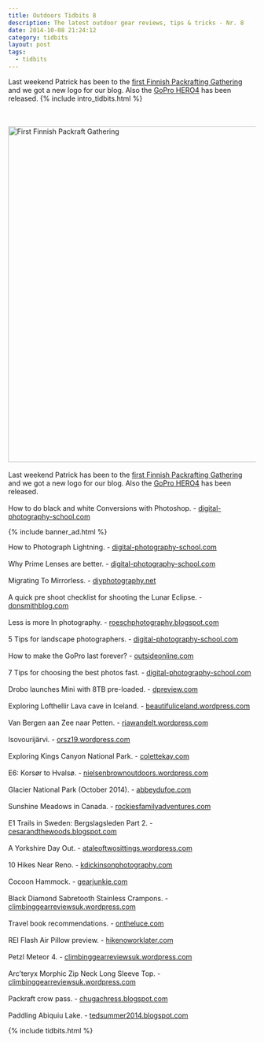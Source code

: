 ```yaml
---
title: Outdoors Tidbits 8
description: The latest outdoor gear reviews, tips & tricks - Nr. 8
date: 2014-10-08 21:24:12
category: tidbits
layout: post
tags:
  - tidbits
---
```

Last weekend Patrick has been to the [first Finnish Packrafting Gathering](http://hikeventures.com/first-finnish-packrafting-gathering/)  and we got a new logo for our blog. Also the [GoPro HERO4](http://www.rei.com/product/882144/gopro-hero4-camera-black-edition?mr%3AtrackingCode=B76C99A8-414D-E411-AF04-BC305BF82162&mr%3AreferralID=NA&cm_mmc=aff_AL-_-125311-_-150351-_-datafeed&avad=150351_b732a08b) has been released. {% include intro_tidbits.html %}

<br><br><a href="https://www.flickr.com/photos/90204224@N07/15455579955"><img src="https://c3.staticflickr.com/3/2941/15455579955_db47a21efa_b.jpg" width="1024" height="683" alt="First Finnish Packraft Gathering"></a><!--more-->
<br><br>
Last weekend Patrick has been to the [first Finnish Packrafting Gathering](http://hikeventures.com/first-finnish-packrafting-gathering/)  and we got a new logo for our blog. Also the [GoPro HERO4](http://www.rei.com/product/882144/gopro-hero4-camera-black-edition?mr%3AtrackingCode=B76C99A8-414D-E411-AF04-BC305BF82162&mr%3AreferralID=NA&cm_mmc=aff_AL-_-125311-_-150351-_-datafeed&avad=150351_b732a08b) has been released.
<br><br>
How to do black and white Conversions with Photoshop. - [digital-photography-school.com](http://digital-photography-school.com/how-to-do-great-black-and-white-conversions-using-photoshop/)

{% include banner_ad.html %}


How to Photograph Lightning. - [digital-photography-school.com](http://digital-photography-school.com/how-to-photograph-lightning-the-ultimate-guide/)
<br><br>
Why Prime Lenses are better. - [digital-photography-school.com](http://digital-photography-school.com/why-prime-lenses-are-better-than-zooms/)
<br><br>
Migrating To Mirrorless. - [diyphotography.net](http://www.diyphotography.net/migrating-mirrorless-heres-everything-need-know-make-switch/)
<br><br>
A quick pre shoot checklist for shooting the Lunar Eclipse. - [donsmithblog.com](http://www.diyphotography.net/quick-pre-checklist-shooting-lunar-eclipse-tomorrow/)
<br><br>
Less is more In photography. - [roeschphotography.blogspot.com](http://roeschphotography.blogspot.com/2014/10/less-is-more-in-photography.html)
<br><br>
5 Tips for landscape photographers. - [digital-photography-school.com](http://digital-photography-school.com/5-tips-newbie-landscape-photographers/)
<br><br>
How to make the GoPro last forever? - [outsideonline.com](http://www.outsideonline.com/outdoor-gear/gear-shed/gear-guy/How-Do-I-Make-My-GoPro-Last-Forever.html)
<br><br>
7 Tips for choosing the best photos fast. - [digital-photography-school.com](http://digital-photography-school.com/taking-out-the-garbage-7-tips-for-choosing-your-best-photos-fast/)
<br><br>
Drobo launches Mini with 8TB pre-loaded. - [dpreview.com](http://www.dpreview.com/articles/4498902302/drobo-launches-mini-with-8tb-pre-loaded)
<br><br>
Exploring Lofthellir Lava cave in Iceland. - [beautifuliceland.wordpress.com](http://beautifuliceland.wordpress.com/2014/10/03/icelandic-road-trip-exploring-lofthellir-lava-cave)
<br><br>
Van Bergen aan Zee naar Petten. - [riawandelt.wordpress.com](http://riawandelt.wordpress.com/2014/10/03/van-bergen-aan-zee-naar-petten)
<br><br>
Isovourijärvi. - [orsz19.wordpress.com](http://orsz19.wordpress.com/2014/10/03/isovourijarvi)
<br><br>
Exploring Kings Canyon National Park. - [colettekay.com](http://colettekay.com/2014/10/03/destination-kings-canyon-national-park)
<br><br>
E6: Korsør to Hvalsø. - [nielsenbrownoutdoors.wordpress.com](http://nielsenbrownoutdoors.wordpress.com/2014/10/05/e6-korsor-to-hvalso)
<br><br>
Glacier National Park (October 2014). - [abbeydufoe.com](http://abbeydufoe.com/2014/10/06/outdoor-exploration-glacier-national-park-october-2014)
<br><br>
Sunshine Meadows in Canada. - [rockiesfamilyadventures.com](http://www.rockiesfamilyadventures.com/2014/10/sunshine-meadows-one-of-canadas-top.html)
<br><br>
E1 Trails in Sweden: Bergslagsleden Part 2. - [cesarandthewoods.blogspot.com](http://cesarandthewoods.blogspot.com/2014/10/cesars-guide-to-e1-trails-in-sweden.html)
<br><br>
A Yorkshire Day Out. - [ataleoftwosittings.wordpress.com](http://ataleoftwosittings.wordpress.com/2014/10/08/a-yorkshire-day-out)
<br><br>
10 Hikes Near Reno. - [kdickinsonphotography.com](http://kdickinsonphotography.com/2014/10/08/10-great-hikes-near-renotahoe)
<br><br>
Cocoon Hammock. - [gearjunkie.com](http://gearjunkie.com/adventurers-cocoon-hammock-pad-pocket-zips-closed)
<br><br>
Black Diamond Sabretooth Stainless Crampons. - [climbinggearreviewsuk.wordpress.com](http://climbinggearreviewsuk.wordpress.com/2014/10/07/black-diamond-sabretooth-stainless-crampons-climbing-gear-review)
<br><br>
Travel book recommendations. - [ontheluce.com](http://www.ontheluce.com/2014/10/08/reads-on-the-road-2-travel-book-recommendations/)
<br><br>
REI Flash Air Pillow preview. - [hikenoworklater.com](http://hikenoworklater.com/2014/10/03/first-look-rei-flash-air-pillow)
<br><br>
Petzl Meteor 4. - [climbinggearreviewsuk.wordpress.com](http://climbinggearreviewsuk.wordpress.com/2014/10/06/petzl-meteor-4)
<br><br>
Arc’teryx Morphic Zip Neck Long Sleeve Top. - [climbinggearreviewsuk.wordpress.com](http://climbinggearreviewsuk.wordpress.com/2014/10/06/arcteryx-morphic-zip-neck-long-sleeve-top-climbing-gear-review)
<br><br>
Packraft crow pass. - [chugachress.blogspot.com](http://chugachress.blogspot.com/2014/10/packraft-crow-pass.html)
<br><br>
Paddling Abiquiu Lake. - [tedsummer2014.blogspot.com](http://tedsummer2014.blogspot.com/2014/10/paddling-abiquiu-lake.html)

{% include tidbits.html %}
